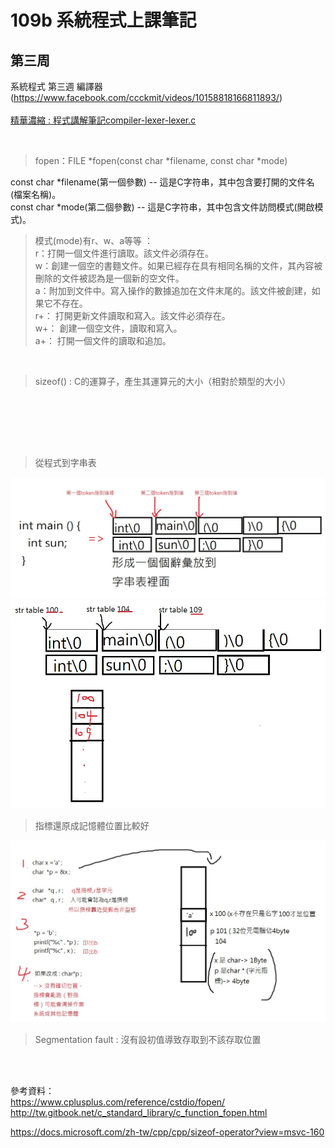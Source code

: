 # 109b 系統程式上課筆記

## 第三周
系統程式 第三週  編譯器(https://www.facebook.com/ccckmit/videos/10158818166811893/)  
<br>
[精華濃縮 : 程式講解筆記compiler-lexer-lexer.c](https://gitlab.com/AIONLin/sp/-/blob/master/03-compiler/02-lexer/lexer.c) 

<br>

>fopen：FILE *fopen(const char *filename, const char *mode)

const char *filename(第一個參數) -- 這是C字符串，其中包含要打開的文件名(檔案名稱)。  
const char *mode(第二個參數) -- 這是C字符串，其中包含文件訪問模式(開啟模式)。
>模式(mode)有r、w、a等等 ：  
r：打開一個文件進行讀取。該文件必須存在。  
w：創建一個空的書麵文件。如果已經存在具有相同名稱的文件，其內容被刪除的文件被認為是一個新的空文件。  
a：附加到文件中。寫入操作的數據追加在文件末尾的。該文件被創建，如果它不存在。  
r+：	打開更新文件讀取和寫入。該文件必須存在。  
w+：	創建一個空文件，讀取和寫入。  
a+：	打開一個文件的​​讀取和追加。  

<br>

>sizeof() : C的運算子，產生其運算元的大小（相對於類型的大小）

<br>



　

<br>

>從程式到字串表
<img src="./picture/字串表範例.jpg">  
<img src="./picture/字串表與記憶體.jpg">

<br>

>指標還原成記憶體位置比較好
<img src="./picture/指標與記憶體.jpg">


<br>

>Segmentation fault : 沒有設初值導致存取到不該存取位置

<br><br>


參考資料：  
https://www.cplusplus.com/reference/cstdio/fopen/  
http://tw.gitbook.net/c_standard_library/c_function_fopen.html

https://docs.microsoft.com/zh-tw/cpp/cpp/sizeof-operator?view=msvc-160
